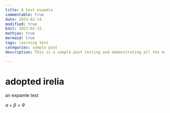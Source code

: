 ```yaml
---
title: A test exapmle
commentable: true
date: 2023-02-14
modified: true
Edit: 2023-02-15
mathjax: true
mermaid: true
tags: learning test
categories: sample post
description: This is a sample post testing and demonstrating all the markdown syntaxes. In the description you can also use markdowns to do *A* **B** ***C*** and `D` and other stuff like a [link](https://yk-liu.github.io).

---
```


# adopted irelia

an expamle test

$\alpha + \beta = \theta$